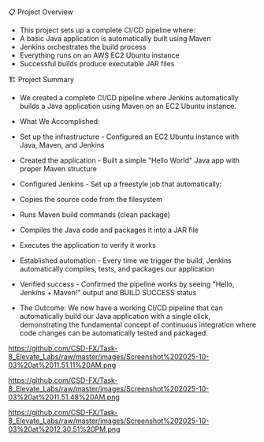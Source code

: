 📋 Project Overview

* This project sets up a complete CI/CD pipeline where:
 * A basic Java application is automatically built using Maven
 * Jenkins orchestrates the build process
 * Everything runs on an AWS EC2 Ubuntu instance
 * Successful builds produce executable JAR files

🏗️ Project Summary

* We created a complete CI/CD pipeline where Jenkins automatically builds a Java application using Maven on an EC2 Ubuntu instance.
* What We Accomplished:

 * Set up the infrastructure - Configured an EC2 Ubuntu instance with Java, Maven, and Jenkins
 * Created the application - Built a simple "Hello World" Java app with proper Maven structure
 * Configured Jenkins - Set up a freestyle job that automatically:
 * Copies the source code from the filesystem
 * Runs Maven build commands (clean package)
 * Compiles the Java code and packages it into a JAR file
 * Executes the application to verify it works
 * Established automation - Every time we trigger the build, Jenkins automatically compiles, tests, and packages our application
 * Verified success - Confirmed the pipeline works by seeing "Hello, Jenkins + Maven!" output and BUILD SUCCESS status
 * The Outcome: We now have a working CI/CD pipeline that can automatically build our Java application with a single click, demonstrating the fundamental concept of continuous integration where code changes can be automatically tested and packaged.

https://github.com/CSD-FX/Task-8_Elevate_Labs/raw/master/images/Screenshot%202025-10-03%20at%2011.51.11%20AM.png

https://github.com/CSD-FX/Task-8_Elevate_Labs/raw/master/images/Screenshot%202025-10-03%20at%2011.51.48%20AM.png

https://github.com/CSD-FX/Task-8_Elevate_Labs/raw/master/images/Screenshot%202025-10-03%20at%2012.30.51%20PM.png
